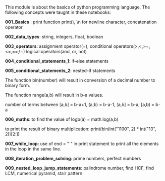 This module is about the basics of python programming language. The following concepts were taught in these notebooks:

__001_Basics__ : print function print(), \n for newline character, concatenation operator

__002_data_types__: string, integers, float, boolean

__003_operators__: assignment operator(=), conditional operators(>,<,>=,<=,==,!=) logical operators(and, or, not)

__004_conditional_statements_1__: if-else statements

__005_conditional_statements_2__: nested-if statements

The function bin(number) will result in conversion of a decimal number to binary form.

The function range(a,b) will result in b-a values.

number of terms between [a,b] = b-a+1, (a,b) = b-a-1, (a,b] = b-a, [a,b) = b-a

__006_maths__: to find the value of logb(a) = math.log(a,b)

to print the result of binary multiplication: print(bin(int("1100", 2) * int("10", 2))[2:])

__007_while_loop__: use of end = " " in print statement to print all the elements in the loop in the same line.

__008_iteration_problem_solving__: prime numbers, perfect numbers

__009_nested_loop_jump_statements__: palindrome number, find HCF, find LCM, numerical pyramid, stair pattern

